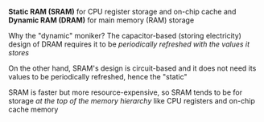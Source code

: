 **Static RAM (SRAM)** for CPU register storage and on-chip cache and **Dynamic RAM (DRAM)** for main memory (RAM) storage

Why the "dynamic" moniker? The capacitor-based (storing electricity) design of DRAM requires it to be *periodically refreshed with the values it stores*

On the other hand, SRAM's design is circuit-based and it does not need its values to be periodically refreshed, hence the "static"

SRAM is faster but more resource-expensive, so SRAM tends to be for storage *at the top of the memory hierarchy* like CPU registers and on-chip cache memory